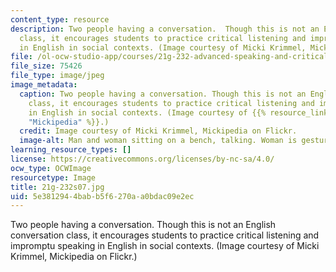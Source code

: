```yaml
---
content_type: resource
description: Two people having a conversation.  Though this is not an English conversation
  class, it encourages students to practice critical listening and impromptu speaking
  in English in social contexts. (Image courtesy of Micki Krimmel, Mickipedia on Flickr.)
file: /ol-ocw-studio-app/courses/21g-232-advanced-speaking-and-critical-listening-skills-els-spring-2007/5e3812944babb5f6270aa0bdac09e2ec_21g-232s07.jpg
file_size: 75426
file_type: image/jpeg
image_metadata:
  caption: Two people having a conversation. Though this is not an English conversation
    class, it encourages students to practice critical listening and impromptu speaking
    in English in social contexts. (Image courtesy of {{% resource_link "987f4085-bf29-459f-b440-5da0a85f8193"
    "Mickipedia" %}}.)
  credit: Image courtesy of Micki Krimmel, Mickipedia on Flickr.
  image-alt: Man and woman sitting on a bench, talking. Woman is gesturing.
learning_resource_types: []
license: https://creativecommons.org/licenses/by-nc-sa/4.0/
ocw_type: OCWImage
resourcetype: Image
title: 21g-232s07.jpg
uid: 5e381294-4bab-b5f6-270a-a0bdac09e2ec
---
```

Two people having a conversation.  Though this is not an English conversation class, it encourages students to practice critical listening and impromptu speaking in English in social contexts. (Image courtesy of Micki Krimmel, Mickipedia on Flickr.)